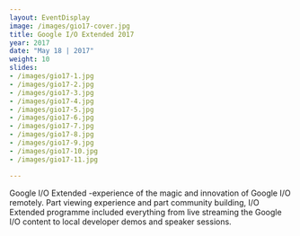 ```yaml
---
layout: EventDisplay
image: /images/gio17-cover.jpg
title: Google I/O Extended 2017
year: 2017
date: "May 18 | 2017"
weight: 10
slides:
- /images/gio17-1.jpg
- /images/gio17-2.jpg
- /images/gio17-3.jpg
- /images/gio17-4.jpg
- /images/gio17-5.jpg
- /images/gio17-6.jpg
- /images/gio17-7.jpg
- /images/gio17-8.jpg
- /images/gio17-9.jpg
- /images/gio17-10.jpg
- /images/gio17-11.jpg

---
```

Google I/O Extended -experience of the magic and innovation of Google I/O remotely. Part viewing experience and part community building, I/O Extended programme included everything from live streaming the Google I/O content to local developer demos and speaker sessions.


